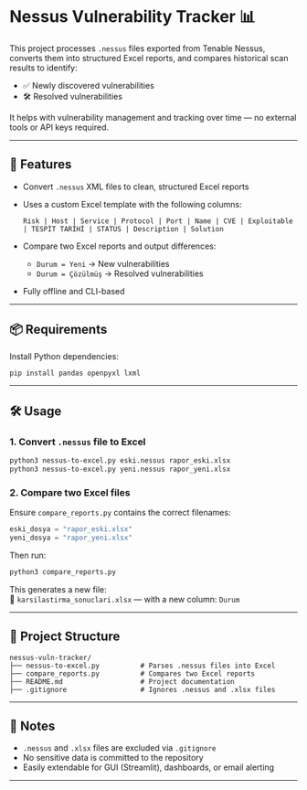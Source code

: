 # Nessus Vulnerability Tracker 📊

This project processes `.nessus` files exported from Tenable Nessus, converts them into structured Excel reports, and compares historical scan results to identify:

- ✅ Newly discovered vulnerabilities  
- 🛠️ Resolved vulnerabilities  

It helps with vulnerability management and tracking over time — no external tools or API keys required.

---

## 🚀 Features

- Convert `.nessus` XML files to clean, structured Excel reports  
- Uses a custom Excel template with the following columns:

  ```
  Risk | Host | Service | Protocol | Port | Name | CVE | Exploitable | TESPİT TARİHİ | STATUS | Description | Solution
  ```

- Compare two Excel reports and output differences:
  - `Durum = Yeni` → New vulnerabilities  
  - `Durum = Çözülmüş` → Resolved vulnerabilities  

- Fully offline and CLI-based

---

## 📦 Requirements

Install Python dependencies:

```bash
pip install pandas openpyxl lxml
```

---

## 🛠️ Usage

### 1. Convert `.nessus` file to Excel

```bash
python3 nessus-to-excel.py eski.nessus rapor_eski.xlsx
python3 nessus-to-excel.py yeni.nessus rapor_yeni.xlsx
```

### 2. Compare two Excel files

Ensure `compare_reports.py` contains the correct filenames:

```python
eski_dosya = "rapor_eski.xlsx"
yeni_dosya = "rapor_yeni.xlsx"
```

Then run:

```bash
python3 compare_reports.py
```

This generates a new file:  
📄 `karsilastirma_sonuclari.xlsx` — with a new column: `Durum`

---

## 📁 Project Structure

```
nessus-vuln-tracker/
├── nessus-to-excel.py          # Parses .nessus files into Excel
├── compare_reports.py          # Compares two Excel reports
├── README.md                   # Project documentation
├── .gitignore                  # Ignores .nessus and .xlsx files
```

---

## 🔐 Notes

- `.nessus` and `.xlsx` files are excluded via `.gitignore`  
- No sensitive data is committed to the repository  
- Easily extendable for GUI (Streamlit), dashboards, or email alerting

---
